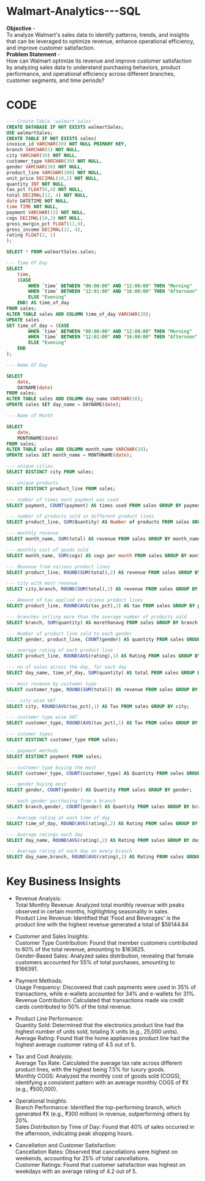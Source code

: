 # Walmart-Analytics---SQL   
**Objective** -    
To analyze Walmart's sales data to identify patterns, trends, and insights that can be leveraged to optimize revenue, enhance operational efficiency, and improve customer satisfaction.   
**Problem Statement** -    
How can Walmart optimize its revenue and improve customer satisfaction by analyzing sales data to understand purchasing behaviors, product performance, and operational efficiency across different branches, customer segments, and time periods?

# CODE

```  SQL
--- Create Table 'walmart sales'
CREATE DATABASE IF NOT EXISTS walmartSales;  
USE walmartSales;  
CREATE TABLE IF NOT EXISTS sales( 
invoice_id VARCHAR(30) NOT NULL PRIMARY KEY,  
branch VARCHAR(5) NOT NULL,     
city VARCHAR(30) NOT NULL,    
customer_type VARCHAR(30) NOT NULL,   
gender VARCHAR(30) NOT NULL,    
product_line VARCHAR(100) NOT NULL,  
unit_price DECIMAL(10,2) NOT NULL,    
quantity INT NOT NULL,     
tax_pct FLOAT(6,4) NOT NULL,    
total DECIMAL(12, 4) NOT NULL,     
date DATETIME NOT NULL,     
time TIME NOT NULL,     
payment VARCHAR(15) NOT NULL,    
cogs DECIMAL(10,2) NOT NULL,    
gross_margin_pct FLOAT(11,9),    
gross_income DECIMAL(12, 4),      
rating FLOAT(2, 1)   
);  

SELECT * FROM walmartSales.sales;

--- Time Of Day
SELECT
	time,
	(CASE
		WHEN `time` BETWEEN "00:00:00" AND "12:00:00" THEN "Morning"
        WHEN `time` BETWEEN "12:01:00" AND "16:00:00" THEN "Afternoon"
        ELSE "Evening"
    END) AS time_of_day
FROM sales;
ALTER TABLE sales ADD COLUMN time_of_day VARCHAR(20);
UPDATE sales
SET time_of_day = (CASE
		WHEN `time` BETWEEN "00:00:00" AND "12:00:00" THEN "Morning"
        WHEN `time` BETWEEN "12:01:00" AND "16:00:00" THEN "Afternoon"
        ELSE "Evening"
    END
);

--- Name Of Day

SELECT
	date,
	DAYNAME(date)
FROM sales;
ALTER TABLE sales ADD COLUMN day_name VARCHAR(10);
UPDATE sales SET day_name = DAYNAME(date);

--- Name of Month

SELECT
	date,
	MONTHNAME(date)
FROM sales;
ALTER TABLE sales ADD COLUMN month_name VARCHAR(10);
UPDATE sales SET month_name = MONTHNAME(date);

--- unique cities
SELECT DISTINCT city FROM sales;

--- unique products
SELECT DISTINCT product_line FROM sales;

--- number of times each payment was used
SELECT payment, COUNT(payment) AS times used FROM sales GROUP BY payment;

--- number of products sold in different product lines
SELECT product_line, SUM(Quantity) AS Number of products FROM sales GROUP BY product_line;

--- monthly revenue
SELECT month_name, SUM(total) AS revenue FROM sales GROUP BY month_name;

--- monthly cost of goods sold
SELECT month_name, SUM(cogs) AS cogs per month FROM sales GROUP BY month_name;

--- Revenue from various product lines 
SELECT product_line, ROUND(SUM(total),2) AS revenue FROM sales GROUP BY product_line;

--- city with most revenue
SELECT city,branch, ROUND(SUM(total),2) AS revenue FROM sales GROUP BY city,branch;

--- Amount of tax applied on various product lines
SELECT product_line, ROUND(AVG(tax_pct),2) AS tax FROM sales GROUP BY product_line;

--- branches selling more than the average number of products sold
SELECT branch, SUM(quantity) AS morethanavg FROM sales GROUP BY branch HAVING (SELECT SUM(quantity)>AVG(quantity) FROM sales);

--- Number of product line sold to each gender
SELECT gender, product_line, COUNT(gender) AS quantity FROM sales GROUP BY gender, product_line ORDER BY product_line;

--- average rating of each product line
SELECT product_line, ROUND(AVG(rating),1) AS Rating FROM sales GROUP BY product_line;

--- no of sales across the day, for each day
SELECT day_name, time_of_day, SUM(quantity) AS total FROM sales GROUP BY day_name,time_of_day ORDER BY day_name DESC;

--- most revenue by customer type
SELECT customer_type, ROUND(SUM(total)) AS revenue FROM sales GROUP BY customer_type;

---  city wise VAT 
SELECT city, ROUND(AVG(tax_pct),1) AS Tax FROM sales GROUP BY city;

--- customer type wise VAT
SELECT customer_type, ROUND(AVG(tax_pct),1) AS Tax FROM sales GROUP BY customer_type;

--- cutomer types
SELECT DISTINCT customer_type FROM sales;

--- payment methods
SELECT DISTINCT payment FROM sales;

--- customer type buying the most
SELECT customer_type, COUNT(customer_type) AS Quantity FROM sales GROUP BY customer_type;

--- gender buying most
SELECT gender, COUNT(gender) AS Quantity FROM sales GROUP BY gender;

--- each gender purchasing from a branch
SELECT branch,gender, COUNT(gender) AS Quantity FROM sales GROUP BY branch, gender ORDER BY branch;

--- Average rating at each time of day
SELECT time_of_day, ROUND(AVG(rating),2) AS Rating FROM sales GROUP BY time_of_day;

--- Average ratings each day
SELECT day_name, ROUND(AVG(rating),2) AS Rating FROM sales GROUP BY day_name;

--- Average rating of each day on every branch
SELECT day_name,branch, ROUND(AVG(rating),2) AS Rating FROM sales GROUP BY day_name,branch ORDER BY branch;

```

# Key Business Insights

* Revenue Analysis:   
  Total Monthly Revenue: Analyzed total monthly revenue with peaks observed in certain months, highlighting seasonality in sales.   
  Product Line Revenue: Identified that 'Food and Beverages' is the product line with the highest revenue generated a total of $56144.84   

* Customer and Sales Insights:   
  Customer Type Contribution: Found that member customers contributed to 60% of the total revenue, amounting to $163625.  
  Gender-Based Sales: Analyzed sales distribution, revealing that female customers accounted for 55% of total purchases, amounting to $166391.   

* Payment Methods:   
  Usage Frequency: Discovered that cash payments were used in 35% of transactions, while  e-wallets accounted for 34% and e-wallets for 31%.   
  Revenue Contribution: Calculated that transactions made via credit cards contributed to 50% of the total revenue.   

* Product Line Performance:   
  Quantity Sold: Determined that the electronics product line had the highest number of units sold, totaling X units (e.g., 25,000 units).   
  Average Rating: Found that the home appliances product line had the highest average customer rating of 4.5 out of 5.   

* Tax and Cost Analysis:   
  Average Tax Rate: Calculated the average tax rate across different product lines, with the highest being 7.5% for luxury goods.   
  Monthly COGS: Analyzed the monthly cost of goods sold (COGS), identifying a consistent pattern with an average monthly COGS of ₹X (e.g., ₹500,000).
     
* Operational Insights:   
  Branch Performance: Identified the top-performing branch, which generated ₹X (e.g., ₹300 million) in revenue, outperforming others by 20%.   
  Sales Distribution by Time of Day: Found that 40% of sales occurred in the afternoon, indicating peak shopping hours.   

* Cancellation and Customer Satisfaction:   
  Cancellation Rates: Observed that cancellations were highest on weekends, accounting for 25% of total cancellations.   
  Customer Ratings: Found that customer satisfaction was highest on weekdays with an average rating of 4.2 out of 5.   
